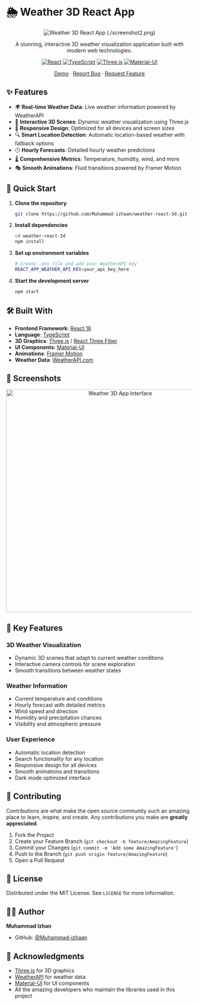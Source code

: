 # 🌦️ Weather 3D React App

<div align="center">

![Weather 3D React App](./screenshot.png)
(./screenshot2.png)

A stunning, interactive 3D weather visualization application built with modern web technologies.

[![React](https://img.shields.io/badge/React-18-blue.svg)](https://reactjs.org/)
[![TypeScript](https://img.shields.io/badge/TypeScript-4.9-blue.svg)](https://www.typescriptlang.org/)
[![Three.js](https://img.shields.io/badge/Three.js-Latest-green.svg)](https://threejs.org/)
[![Material-UI](https://img.shields.io/badge/MUI-5.0-blue.svg)](https://mui.com/)

[Demo](#) · [Report Bug](https://github.com/Muhammad-izhaan/weather-react-3d/issues) · [Request Feature](https://github.com/Muhammad-izhaan/weather-react-3d/issues)

</div>

## ✨ Features

- 🌍 **Real-time Weather Data**: Live weather information powered by WeatherAPI
- 🎨 **Interactive 3D Scenes**: Dynamic weather visualization using Three.js
- 📱 **Responsive Design**: Optimized for all devices and screen sizes
- 🔍 **Smart Location Detection**: Automatic location-based weather with fallback options
- 🕒 **Hourly Forecasts**: Detailed hourly weather predictions
- 🌡️ **Comprehensive Metrics**: Temperature, humidity, wind, and more
- 🎭 **Smooth Animations**: Fluid transitions powered by Framer Motion

## 🚀 Quick Start

1. **Clone the repository**
   ```bash
   git clone https://github.com/Muhammad-izhaan/weather-react-3d.git
   ```

2. **Install dependencies**
   ```bash
   cd weather-react-3d
   npm install
   ```

3. **Set up environment variables**
   ```bash
   # Create .env file and add your WeatherAPI key
   REACT_APP_WEATHER_API_KEY=your_api_key_here
   ```

4. **Start the development server**
   ```bash
   npm start
   ```

## 🛠️ Built With

- **Frontend Framework**: [React 18](https://reactjs.org/)
- **Language**: [TypeScript](https://www.typescriptlang.org/)
- **3D Graphics**: [Three.js](https://threejs.org/) / [React Three Fiber](https://docs.pmnd.rs/react-three-fiber)
- **UI Components**: [Material-UI](https://mui.com/)
- **Animations**: [Framer Motion](https://www.framer.com/motion/)
- **Weather Data**: [WeatherAPI.com](https://www.weatherapi.com/)

## 📸 Screenshots

<div align="center">
  <img src="./screenshot.png" alt="Weather 3D App Interface" width="600"/>
</div>

## 🌟 Key Features

### 3D Weather Visualization
- Dynamic 3D scenes that adapt to current weather conditions
- Interactive camera controls for scene exploration
- Smooth transitions between weather states

### Weather Information
- Current temperature and conditions
- Hourly forecast with detailed metrics
- Wind speed and direction
- Humidity and precipitation chances
- Visibility and atmospheric pressure

### User Experience
- Automatic location detection
- Search functionality for any location
- Responsive design for all devices
- Smooth animations and transitions
- Dark mode optimized interface

## 🤝 Contributing

Contributions are what make the open source community such an amazing place to learn, inspire, and create. Any contributions you make are **greatly appreciated**.

1. Fork the Project
2. Create your Feature Branch (`git checkout -b feature/AmazingFeature`)
3. Commit your Changes (`git commit -m 'Add some AmazingFeature'`)
4. Push to the Branch (`git push origin feature/AmazingFeature`)
5. Open a Pull Request

## 📝 License

Distributed under the MIT License. See `LICENSE` for more information.

## 👨‍💻 Author

**Muhammad Izhan**

- GitHub: [@Muhammad-izhaan](https://github.com/Muhammad-izhaan)

## 🙏 Acknowledgments

- [Three.js](https://threejs.org/) for 3D graphics
- [WeatherAPI](https://www.weatherapi.com/) for weather data
- [Material-UI](https://mui.com/) for UI components
- All the amazing developers who maintain the libraries used in this project
